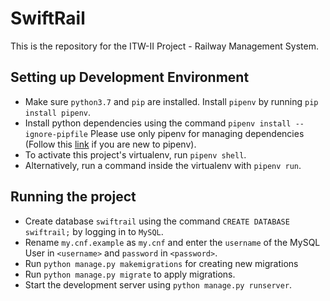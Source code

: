 # SwiftRail

This is the repository for the ITW-II Project - Railway Management System.


## Setting up Development Environment

 - Make sure `python3.7` and `pip` are installed. Install `pipenv` by running `pip install pipenv`.
 - Install python dependencies using the command `pipenv install --ignore-pipfile` Please use only pipenv for managing dependencies (Follow this [link](https://realpython.com/pipenv-guide/) if you are new to pipenv).
 - To activate this project's virtualenv, run `pipenv shell`.
 - Alternatively, run a command inside the virtualenv with `pipenv run`.

## Running the project

 - Create database `swiftrail` using the command `CREATE DATABASE swiftrail;` by logging in to `MySQL`.
 - Rename `my.cnf.example` as `my.cnf` and enter the `username` of the MySQL User in `<username>` and `password` in `<password>`.
 - Run `python manage.py makemigrations` for creating new migrations
 - Run `python manage.py migrate` to apply migrations.
 - Start the development server using `python manage.py runserver`.


